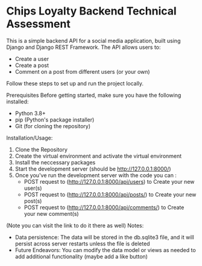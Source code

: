 # Chips Loyalty Backend Technical Assessment
This is a simple backend API for a social media application, built using Django and Django REST Framework. The API allows users to:
- Create a user
- Create a post
- Comment on a post from different users (or your own)

Follow these steps to set up and run the project locally.

Prerequisites
Before getting started, make sure you have the following installed:
- Python 3.8+
- pip (Python's package installer)
- Git (for cloning the repository)

Installation/Usage:
 1. Clone the Repository
 2. Create the virtual environment and activate the virtual environment
 3. Install the neccessary packages
 4. Start the development server (should be http://127.0.0.1:8000/)
 5. Once you've run the development server with the code you can :
    - POST request to (http://127.0.0.1:8000/api/users) to Create your new user(s)
    - POST request to (http://127.0.0.1:8000/api/posts/) to Create your new post(s)
    - POST request to (http://127.0.0.1:8000/api/comments/) to Create your new comment(s)
   
(Note you can visit the link to do it there as well)
Notes:
- Data persistence: The data will be stored in the db.sqlite3 file, and it will persist across server restarts unless the file is deleted
- Future Endeavors: You can modify the data model or views as needed to add additional functionality (maybe add a like button)

